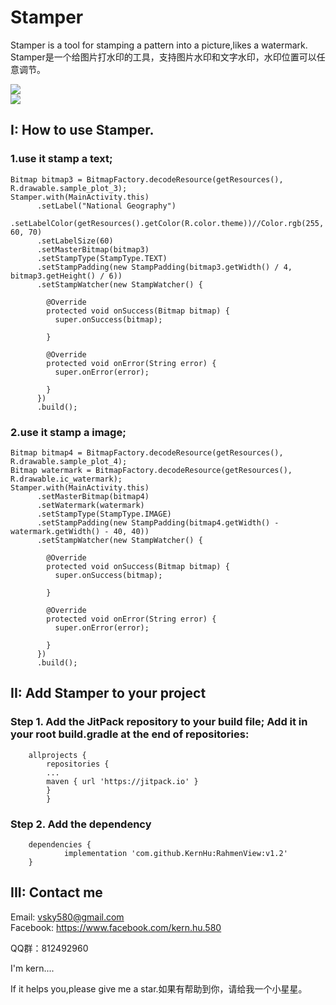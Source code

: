 # Stamper
Stamper is a tool for stamping a pattern into a picture,likes a watermark.
Stamper是一个给图片打水印的工具，支持图片水印和文字水印，水印位置可以任意调节。



![](https://github.com/KernHu/RahmenView/raw/master/screenshot/screenshot1.png)  
![](https://github.com/KernHu/RahmenView/raw/master/screenshot/screenshot2.png)  

##  I: How to use Stamper.
### 1.use it stamp a text;

```
Bitmap bitmap3 = BitmapFactory.decodeResource(getResources(), R.drawable.sample_plot_3);
Stamper.with(MainActivity.this)
      .setLabel("National Geography")
      .setLabelColor(getResources().getColor(R.color.theme))//Color.rgb(255, 60, 70)
      .setLabelSize(60)
      .setMasterBitmap(bitmap3)
      .setStampType(StampType.TEXT)
      .setStampPadding(new StampPadding(bitmap3.getWidth() / 4, bitmap3.getHeight() / 6))
      .setStampWatcher(new StampWatcher() {

        @Override
        protected void onSuccess(Bitmap bitmap) {
          super.onSuccess(bitmap);

        }

        @Override
        protected void onError(String error) {
          super.onError(error);

        }
      })
      .build();
```

### 2.use it stamp a image;

```
Bitmap bitmap4 = BitmapFactory.decodeResource(getResources(), R.drawable.sample_plot_4);
Bitmap watermark = BitmapFactory.decodeResource(getResources(), R.drawable.ic_watermark);
Stamper.with(MainActivity.this)
      .setMasterBitmap(bitmap4)
      .setWatermark(watermark)
      .setStampType(StampType.IMAGE)
      .setStampPadding(new StampPadding(bitmap4.getWidth() - watermark.getWidth() - 40, 40))
      .setStampWatcher(new StampWatcher() {

        @Override
        protected void onSuccess(Bitmap bitmap) {
          super.onSuccess(bitmap);

        }

        @Override
        protected void onError(String error) {
          super.onError(error);

        }
      })
      .build();
```

## II: Add Stamper to your project

### Step 1. Add the JitPack repository to your build file; Add it in your root build.gradle at the end of repositories:
```
	allprojects {
        repositories {
        ...
        maven { url 'https://jitpack.io' }
        }
        }
```
### Step 2. Add the dependency
```
	dependencies {
	        implementation 'com.github.KernHu:RahmenView:v1.2'
	}
```
## III: Contact me

Email: vsky580@gmail.com  
Facebook: https://www.facebook.com/kern.hu.580

QQ群：812492960

I'm kern....

If it helps you,please give me a star.如果有帮助到你，请给我一个小星星。

